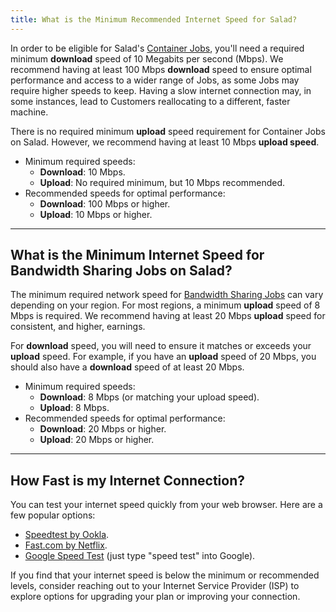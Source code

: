 ```yaml
---
title: What is the Minimum Recommended Internet Speed for Salad?
---
```


In order to be eligible for Salad's
[Container Jobs](https://Community.salad.com/new-feature-container-environments-now-available/), you'll need a required
minimum **download** speed of 10 Megabits per second (Mbps). We recommend having at least 100 Mbps **download** speed to
ensure optimal performance and access to a wider range of Jobs, as some Jobs may require higher speeds to keep. Having a
slow internet connection may, in some instances, lead to Customers reallocating to a different, faster machine.

There is no required minimum **upload** speed requirement for Container Jobs on Salad. However, we recommend having at
least 10 Mbps **upload speed**.

- Minimum required speeds:
  - **Download**: 10 Mbps.
  - **Upload**: No required minimum, but 10 Mbps recommended.
- Recommended speeds for optimal performance:
  - **Download**: 100 Mbps or higher.
  - **Upload**: 10 Mbps or higher.

---

## **What is the Minimum Internet Speed for Bandwidth Sharing Jobs on Salad?**

The minimum required network speed for [Bandwidth Sharing Jobs](/docs/FAQ/Jobs/253-what-is-bandwidth-sharing) can vary
depending on your region. For most regions, a minimum **upload** speed of 8 Mbps is required. We recommend having at
least 20 Mbps **upload** speed for consistent, and higher, earnings.

For **download** speed, you will need to ensure it matches or exceeds your **upload** speed. For example, if you have an
**upload** speed of 20 Mbps, you should also have a **download** speed of at least 20 Mbps.

- Minimum required speeds:
  - **Download**: 8 Mbps (or matching your upload speed).
  - **Upload**: 8 Mbps.
- Recommended speeds for optimal performance:
  - **Download**: 20 Mbps or higher.
  - **Upload**: 20 Mbps or higher.

---

## **How Fast is my Internet Connection?**

You can test your internet speed quickly from your web browser. Here are a few popular options:

- [Speedtest by Ookla](https://www.speedtest.net/).
- [Fast.com by Netflix](https://fast.com/).
- [Google Speed Test](https://www.google.com/search?q=speed+test) (just type "speed test" into Google).

If you find that your internet speed is below the minimum or recommended levels, consider reaching out to your Internet
Service Provider (ISP) to explore options for upgrading your plan or improving your connection.
